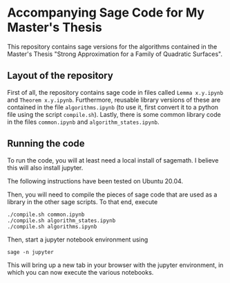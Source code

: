 # Accompanying Sage Code for My Master's Thesis
This repository contains sage versions for the algorithms contained in the Master's Thesis "Strong Approximation for a Family of Quadratic Surfaces".

## Layout of the repository
First of all, the repository contains sage code in files called `Lemma x.y.ipynb` and `Theorem x.y.ipynb`. Furthermore, reusable library versions of these are contained in the file `algorithms.ipynb` (to use it, first convert it to a python file using the script `compile.sh`). Lastly, there is some common library code in the files `common.ipynb` and `algorithm_states.ipynb`.

## Running the code

To run the code, you will at least need a local install of sagemath. I believe this will also install jupyter.

The following instructions have been tested on Ubuntu 20.04.

Then, you will need to compile the pieces of sage code that are used as a library in the other sage scripts. To that end, execute

```
./compile.sh common.ipynb
./compile.sh algorithm_states.ipynb
./compile.sh algorithms.ipynb
```

Then, start a jupyter notebook environment using

```
sage -n jupyter
```

This will bring up a new tab in your browser with the jupyter environment, in which you can now execute the various notebooks.